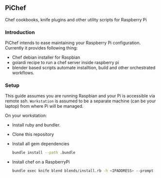 ## PiChef
Chef cookbooks, knife plugins and other utility scripts for Raspberry Pi

### Introduction
PiChef intends to ease maintaining your Raspberry Pi configuration. Currently
it provides following thing:
- Chef debian installer for Raspbian
- goiardi recipe to run a chef server inside raspberry pi
- blender based scripts automate installtion, build and other orchestrated workflows.

### Setup
This guide assumes you are running Raspbian and your Pi is accessible via
remote ssh. `Workstation` is assumed to be a separate machine (can be your laptop)
from where Pi will be managed.

On your workstation:

- Install ruby and bundler.
- Clone this repository
- Install all gem dependencies
  ```sh
  bundle install --path .bundle
  ```

- Install chef on a RaspberryPi
  ```sh
  bundle exec knife blend blends/install.rb -h <IPADDRESS> --prompt
  ```
